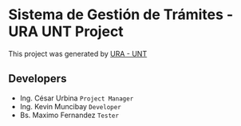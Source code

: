 # Sistema de Gestión de Trámites - URA UNT Project

This project was generated by [URA - UNT](https://www.unitru.edu.pe/)

## Developers

- Ing. César Urbina `Project Manager`
- Ing. Kevin Muncibay `Developer`
- Bs. Maximo Fernandez `Tester`